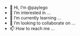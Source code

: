 - 👋 Hi, I’m @paylego
- 👀 I’m interested in ...
- 🌱 I’m currently learning ...
- 💞️ I’m looking to collaborate on ...
- 📫 How to reach me ...

<!---
paylego/paylego is a ✨ special ✨ repository because its `README.md` (this file) appears on your GitHub profile.
You can click the Preview link to take a look at your changes.
--->
